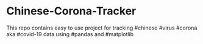 # Chinese-Corona-Tracker
This repo contains easy to use project for tracking #chinese #virus #corona aka #covid-19 data using #pandas and #matplotlib
